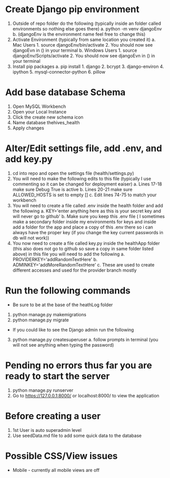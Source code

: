 # Create Django pip environment
1. Outside of repo folder do the following (typically inside an folder called environments so nothing else goes there)
    a. python -m venv djangoEnv
    b. (djangoEnv is the environment name feel free to change this)
2. Activate Environment (typically from same location you created it)
    a. Mac Users
        1. source djangoEnv/bin/activate
        2. You should  now see djangoEvn in () in your terminal
    b. Windows Users
        1. source djangoEnv/Scripts/activate
        2. You should  now see djangoEvn in () in your terminal
3. Install pip packages
    a. pip install 
        1. django
        2. bcrypt
        3. django-environ
        4. ipython
        5. mysql-connector-python
        6. pillow

# Add base database Schema
1. Open MySQL Workbench
2. Open your Local Instance
3. Click the create new schema icon
4. Name database thehives_health
5. Apply changes

# Alter/Edit settings file, add .env, and add key.py 
1. cd into repo and open the settings file (health/settings.py)
2. You will need to make the following edits to this file (typically I use commenting so it can be changed for deployment eaiser)
    a. Lines 17-18 make sure Debug True is active
    b. Lines 20-21 make sure ALLOWED_HOSTS is set to empty []
    c. Edit lines 74-75 to match your workbench 
3. You will need to create a file called .env inside the health folder and add the following
    a. KEY='enter anything here as this is your secret key and will never go to github'
    b. Make sure you keep this .env file ( I sometimes make a secondary folder inside my environments for keys and inside add a folder for the app and place a copy of this .env there so i can always have the proper key (if you change the key current passwords in db will not work))
4. You now need to create a file called key.py inside the healthApp folder (this also does not go to github so save a copy in same folder listed above) in this file you will need to add the following
    a. PROVIDERKEY='addRandomTextHere'
    b. ADMINKEY='addMoreRandomTextHere'
    c. These are used to create different accesses and used for the provider branch mostly

# Run the following commands
- Be sure to be at the base of the heathLog folder
1. python manage.py makemigrations
2. python manage.py migrate
- If you could like to see the Django admin run the following
3. python manage.py createsuperuser
    a. follow prompts in terminal (you will not see anything when typing the password)

# Pending no errors thus far you are ready to start the server
1. python manage.py runserver
2. Go to https://127.0.0.1:8000/ or localhost:8000/ to view the application

# Before creating a user 
1. 1st User is auto superadmin level
2. Use seedData.md file to add some quick data to the database 

# Possible CSS/View issues
- Mobile - currently all mobile views are off


